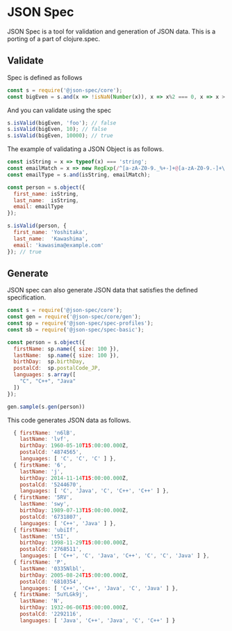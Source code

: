 JSON Spec
===========

JSON Spec is a tool for validation and generation of JSON data. This is a porting of a part of clojure.spec.

## Validate

Spec is defined as follows

```javascript
const s = require('@json-spec/core');
const bigEven = s.and(x => !isNaN(Number(x)), x => x%2 === 0, x => x > 1000);
```

And you can validate using the spec

```javascript
s.isValid(bigEven, 'foo'); // false
s.isValid(bigEven, 10); // false
s.isValid(bigEven, 10000); // true
```

The example of validating a JSON Object is as follows.

```javascript
const isString = x => typeof(x) === 'string';
const emailMatch = x => new RegExp(/^[a-zA-Z0-9._%+-]+@[a-zA-Z0-9.-]+\.[a-zA-Z]{2,63}$/).test(x);
const emailType = s.and(isString, emailMatch);

const person = s.object({
  first_name: isString,
  last_name:  isString,
  email: emailType
});

s.isValid(person, {
  first_name: 'Yoshitaka',
  last_name:  'Kawashima',
  email: 'kawasima@example.com'
}); // true

```

## Generate

JSON spec can also generate JSON data that satisfies the defined specification.

```javascript
const s = require('@json-spec/core');
const gen = require('@json-spec/core/gen');
const sp = require('@json-spec/spec-profiles');
const sb = require('@json-spec/spec-basic');

const person = s.object({
  firstName: sp.name({ size: 100 }),
  lastName:  sp.name({ size: 100 }),
  birthDay:  sp.birthDay,
  postalCd:  sp.postalCode_JP,
  languages: s.array([
    "C", "C++", "Java"
  ])
});

gen.sample(s.gen(person))
```

This code generates JSON data as follows.

```javascript
  { firstName: 'n6lB',
    lastName: 'lvf',
    birthDay: 1960-05-10T15:00:00.000Z,
    postalCd: '4874565',
    languages: [ 'C', 'C', 'C' ] },
  { firstName: '6',
    lastName: 'j',
    birthDay: 2014-11-14T15:00:00.000Z,
    postalCd: '5244670',
    languages: [ 'C', 'Java', 'C', 'C++', 'C++' ] },
  { firstName: '5RV',
    lastName: 'swy',
    birthDay: 1989-07-13T15:00:00.000Z,
    postalCd: '6731807',
    languages: [ 'C++', 'Java' ] },
  { firstName: 'ubiIf',
    lastName: 't5I',
    birthDay: 1998-11-29T15:00:00.000Z,
    postalCd: '2768511',
    languages: [ 'C++', 'C', 'Java', 'C++', 'C', 'C', 'Java' ] },
  { firstName: 'P',
    lastName: '0335Nlbl',
    birthDay: 2005-08-24T15:00:00.000Z,
    postalCd: '6810354',
    languages: [ 'C++', 'C++', 'Java', 'C', 'Java' ] },
  { firstName: '5uYLGk9j',
    lastName: 'N',
    birthDay: 1932-06-06T15:00:00.000Z,
    postalCd: '2292116',
    languages: [ 'Java', 'C++', 'Java', 'C', 'C++' ] }
```
